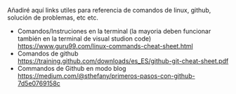 Añadiré aquí links utiles para referencia de comandos de linux, github, solución de problemas, etc etc. 

- Comandos/Instruciones en la terminal (la mayoria deben funcionar también en la terminal de visual studion code) https://www.guru99.com/linux-commands-cheat-sheet.html
- Comandos de github https://training.github.com/downloads/es_ES/github-git-cheat-sheet.pdf
- Commandos de Github en modo blog https://medium.com/@sthefany/primeros-pasos-con-github-7d5e0769158c
